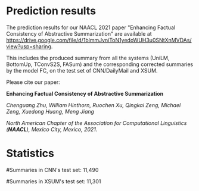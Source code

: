 # Prediction results
The prediction results for our NAACL 2021 paper "Enhancing Factual Consistency of Abstractive Summarization" are available at https://drive.google.com/file/d/1blmmJvniToN1yedoWUH3u0SNtXnMVDAs/view?usp=sharing.

This includes the produced summary from all the systems (UniLM, BottomUp, TConvS2S, FASum) and the corresponding corrected summaries by the model FC, on the test set of CNN/DailyMail and XSUM. 

Please cite our paper:

**Enhancing Factual Consistency of Abstractive Summarization**

_Chenguang Zhu, William Hinthorn, Ruochen Xu, Qingkai Zeng, Michael Zeng, Xuedong Huang, Meng Jiang_

_North American Chapter of the Association for Computational Linguistics (**NAACL**), Mexico City, Mexico, 2021._

# Statistics
#Summaries in CNN's test set: 11,490

#Summaries in XSUM's test set: 11,301
